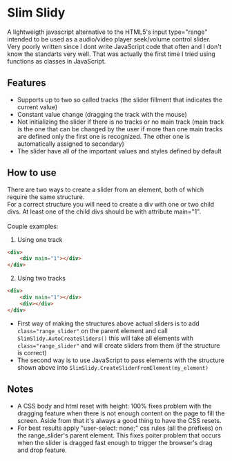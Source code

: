 Slim Slidy
==========

A lightweigth javascript alternative to the HTML5's input type="range" intended to be used as a audio/video player seek/volume control slider. Very poorly written since I dont write JavaScript code that often and I don't know the standarts very well. That was actually the first time I tried using functions as classes in JavaScript.

Features
--------

* Supports up to two so called tracks (the slider fillment that indicates the current value)
* Constant value change (dragging the track with the mouse)
* Not initializing the slider if there is no tracks or no main track (main track is the one that can be changed by the user if more than one main tracks are defined only the first one is recognized. The other one is automatically assigned to secondary)
* The slider have all of the important values and styles defined by default

How to use
----------

There are two ways to create a slider from an element, both of which require the same structure.<br>
For a correct structure you will need to create a div with one or two child divs. At least one of the child divs should be with attribute main="1".<br><br>
Couple examples:<br>
  1. Using one track  
```HTML
<div>
    <div main="1"></div>
</div>
```
  2. Using two tracks
```HTML
<div>
    <div main="1"></div>
    <div></div>
</div>
```
- First way of making the structures above actual sliders is to add ``class="range_slider"`` on the parent element and call ``SlimSlidy.AutoCreateSliders()`` this will take all elements with ``class="range_slider"`` and will create sliders from them (if the structure is correct)
- The second way is to use JavaScript to pass elements with the structure shown above into ``SlimSlidy.CreateSliderFromElement(my_element)``


Notes
-----

* A CSS body and html reset with height: 100% fixes problem with the dragging feature when there is not enough content on the page to fill the screen. Aside from that it's always a good thing to have the CSS resets.
* For best results apply "user-select: none;" css rules (all the prefixes) on the range_slider's parent element. This fixes poiter problem that occurs when the slider is dragged fast enough to trigger the browser's drag and drop feature.